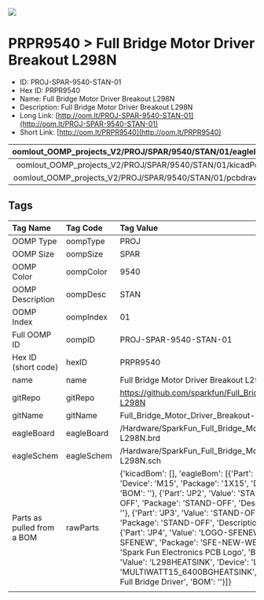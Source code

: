 


  
![][im]
# PRPR9540 > Full Bridge Motor Driver Breakout L298N

- ID: PROJ-SPAR-9540-STAN-01
- Hex ID: PRPR9540
- Name: Full Bridge Motor Driver Breakout L298N
- Description: Full Bridge Motor Driver Breakout L298N
- Long Link: [http://oom.lt/PROJ-SPAR-9540-STAN-01](http://oom.lt/PROJ-SPAR-9540-STAN-01)
- Short Link: [http://oom.lt/PRPR9540](http://oom.lt/PRPR9540)
  

|oomlout_OOMP_projects_V2/PROJ/SPAR/9540/STAN/01/eagleImage.png|oomlout_OOMP_projects_V2/PROJ/SPAR/9540/STAN/01/eagleSchemImage.png|oomlout_OOMP_projects_V2/PROJ/SPAR/9540/STAN/01/kicadPcb3dFront.png|oomlout_OOMP_projects_V2/PROJ/SPAR/9540/STAN/01/kicadPcb3dBack.png|
| :---: | :---: | :---: | :---: |
|oomlout_OOMP_projects_V2/PROJ/SPAR/9540/STAN/01/kicadPcb3d.png|oomlout_OOMP_projects_V2/PROJ/SPAR/9540/STAN/01/bomBack.png|oomlout_OOMP_projects_V2/PROJ/SPAR/9540/STAN/01/bomFront.png|oomlout_OOMP_projects_V2/PROJ/SPAR/9540/STAN/01/pcbdraw.svg|
|oomlout_OOMP_projects_V2/PROJ/SPAR/9540/STAN/01/pcbdrawBack.svg||||

## Tags
  

|Tag Name|Tag Code|Tag Value|
| :--- | :--- | :--- |
|OOMP Type|oompType|PROJ|
|OOMP Size|oompSize|SPAR|
|OOMP Color|oompColor|9540|
|OOMP Description|oompDesc|STAN|
|OOMP Index|oompIndex|01|
|Full OOMP ID|oompID|PROJ-SPAR-9540-STAN-01|
|Hex ID (short code)|hexID|PRPR9540|
|name|name|Full Bridge Motor Driver Breakout L298N|
|gitRepo|gitRepo|https://github.com/sparkfun/Full_Bridge_Motor_Driver_Breakout-L298N|
|gitName|gitName|Full_Bridge_Motor_Driver_Breakout-L298N|
|eagleBoard|eagleBoard|/Hardware/SparkFun_Full_Bridge_Motor_Driver_Breakout-L298N.brd|
|eagleSchem|eagleSchem|/Hardware/SparkFun_Full_Bridge_Motor_Driver_Breakout-L298N.sch|
|Parts as pulled from a BOM|rawParts|{'kicadBom': [], 'eagleBom': [{'Part': 'JP1', 'Value': 'M15', 'Device': 'M15', 'Package': '1X15', 'Description': 'Header 15', 'BOM': ''}, {'Part': 'JP2', 'Value': 'STAND-OFF', 'Device': 'STAND-OFF', 'Package': 'STAND-OFF', 'Description': 'Stand Off', 'BOM': ''}, {'Part': 'JP3', 'Value': 'STAND-OFF', 'Device': 'STAND-OFF', 'Package': 'STAND-OFF', 'Description': 'Stand Off', 'BOM': ''}, {'Part': 'JP4', 'Value': 'LOGO-SFENEW', 'Device': 'LOGO-SFENEW', 'Package': 'SFE-NEW-WEBLOGO', 'Description': 'Spark Fun Electronics PCB Logo', 'BOM': ''}, {'Part': 'L298N', 'Value': 'L298HEATSINK', 'Device': 'L298HEATSINK', 'Package': 'MULTIWATT15_6400BGHEATSINK', 'Description': 'L298 Dual Full Bridge Driver', 'BOM': ''}]}|
||||



[im]: PROJ/SPAR/9540/STAN/01/kicadPcb3d_450.png
